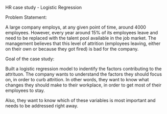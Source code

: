 
HR case study - Logistic Regression

Problem Statement:

A large company employs, at any given point of time, around 4000 employees. However, every year around 15% of its employees 
leave and need to be replaced with the talent pool available in the job market. The management believes that this level of 
attrition (employees leaving, either on their own or because they got fired) is bad for the company.

Goal of the case study:

Built a logistic regression model to indentify the factors contributing to the attrituon. The company wants to understand the factors they should focus on, in order to curb attrition. In other words, they want 
to know what changes they should make to their workplace, in order to get most of their employees to stay. 

Also, they want to know which of these variables is most important and needs to be addressed right away.

